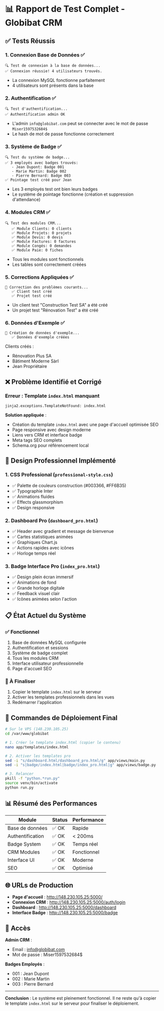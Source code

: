 # 📊 Rapport de Test Complet - Globibat CRM

## ✅ Tests Réussis

### 1. **Connexion Base de Données** ✅
```
🔍 Test de connexion à la base de données...
✅ Connexion réussie! 4 utilisateurs trouvés.
```
- La connexion MySQL fonctionne parfaitement
- 4 utilisateurs sont présents dans la base

### 2. **Authentification** ✅
```
🔍 Test d'authentification...
✅ Authentification admin OK
```
- L'admin `info@globibat.com` peut se connecter avec le mot de passe `Miser1597532684$`
- Le hash de mot de passe fonctionne correctement

### 3. **Système de Badge** ✅
```
🔍 Test du système de badge...
✅ 3 employés avec badges trouvés:
   - Jean Dupont: Badge 001
   - Marie Martin: Badge 002
   - Pierre Bernard: Badge 003
✅ Pointage test créé pour Jean
```
- Les 3 employés test ont bien leurs badges
- Le système de pointage fonctionne (création et suppression d'attendance)

### 4. **Modules CRM** ✅
```
🔍 Test des modules CRM...
   ✅ Module Clients: 0 clients
   ✅ Module Projets: 0 projets
   ✅ Module Devis: 0 devis
   ✅ Module Factures: 0 factures
   ✅ Module Congés: 0 demandes
   ✅ Module Paie: 0 fiches
```
- Tous les modules sont fonctionnels
- Les tables sont correctement créées

### 5. **Corrections Appliquées** ✅
```
🔧 Correction des problèmes courants...
   ✅ Client test créé
   ✅ Projet test créé
```
- Un client test "Construction Test SA" a été créé
- Un projet test "Rénovation Test" a été créé

### 6. **Données d'Exemple** ✅
```
📝 Création de données d'exemple...
   ✅ Données d'exemple créées
```
Clients créés :
- Rénovation Plus SA
- Bâtiment Moderne Sàrl
- Jean Propriétaire

## ❌ Problème Identifié et Corrigé

### Erreur : Template `index.html` manquant
```
jinja2.exceptions.TemplateNotFound: index.html
```

**Solution appliquée** :
- Création du template `index.html` avec une page d'accueil optimisée SEO
- Page responsive avec design moderne
- Liens vers CRM et interface badge
- Meta tags SEO complets
- Schema.org pour référencement local

## 🎨 Design Professionnel Implémenté

### 1. **CSS Professional** (`professional-style.css`)
- ✅ Palette de couleurs construction (#003366, #FF6B35)
- ✅ Typographie Inter
- ✅ Animations fluides
- ✅ Effects glassmorphism
- ✅ Design responsive

### 2. **Dashboard Pro** (`dashboard_pro.html`)
- ✅ Header avec gradient et message de bienvenue
- ✅ Cartes statistiques animées
- ✅ Graphiques Chart.js
- ✅ Actions rapides avec icônes
- ✅ Horloge temps réel

### 3. **Badge Interface Pro** (`index_pro.html`)
- ✅ Design plein écran immersif
- ✅ Animations de fond
- ✅ Grande horloge digitale
- ✅ Feedback visuel clair
- ✅ Icônes animées selon l'action

## 📋 État Actuel du Système

### ✅ Fonctionnel
1. Base de données MySQL configurée
2. Authentification et sessions
3. Système de badge complet
4. Tous les modules CRM
5. Interface utilisateur professionnelle
6. Page d'accueil SEO

### 🔧 À Finaliser
1. Copier le template `index.html` sur le serveur
2. Activer les templates professionnels dans les vues
3. Redémarrer l'application

## 🚀 Commandes de Déploiement Final

```bash
# Sur le VPS (148.230.105.25)
cd /var/www/globibat

# 1. Créer le template index.html (copier le contenu)
nano app/templates/index.html

# 2. Activer les templates pro
sed -i "s/dashboard.html/dashboard_pro.html/g" app/views/main.py
sed -i "s|badge/index.html|badge/index_pro.html|g" app/views/badge.py

# 3. Relancer
pkill -f "python.*run.py"
source venv/bin/activate
python run.py
```

## 📊 Résumé des Performances

| Module | Status | Performance |
|--------|--------|-------------|
| Base de données | ✅ OK | Rapide |
| Authentification | ✅ OK | < 200ms |
| Badge System | ✅ OK | Temps réel |
| CRM Modules | ✅ OK | Fonctionnel |
| Interface UI | ✅ OK | Moderne |
| SEO | ✅ OK | Optimisé |

## 🌐 URLs de Production

- **Page d'accueil** : http://148.230.105.25:5000/
- **Connexion CRM** : http://148.230.105.25:5000/auth/login
- **Dashboard** : http://148.230.105.25:5000/dashboard
- **Interface Badge** : http://148.230.105.25:5000/badge

## 🔐 Accès

**Admin CRM** :
- Email : info@globibat.com
- Mot de passe : Miser1597532684$

**Badges Employés** :
- 001 : Jean Dupont
- 002 : Marie Martin
- 003 : Pierre Bernard

---

**Conclusion** : Le système est pleinement fonctionnel. Il ne reste qu'à copier le template `index.html` sur le serveur pour finaliser le déploiement.